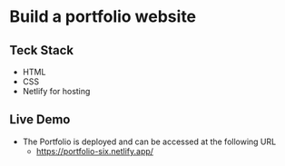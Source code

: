 # Build a portfolio website

## Teck Stack 
* HTML 
* CSS
* Netlify for hosting

## Live Demo 
* The Portfolio is deployed and can be accessed at the following URL 
    * https://portfolio-six.netlify.app/
